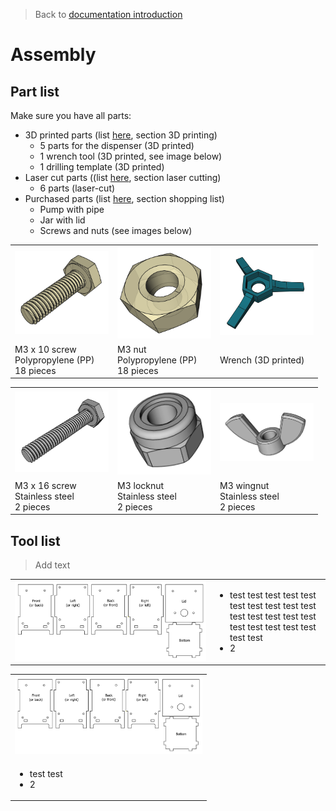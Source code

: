> Back to [documentation introduction](Introduction.md)
# Assembly

## Part list

Make sure you have all parts:
- 3D printed parts (list [here](Introduction.md), section 3D printing)
  - 5 parts for the dispenser (3D printed)
  - 1 wrench tool (3D printed, see image below)
  - 1 drilling template (3D printed)
- Laser cut parts ((list [here](Introduction.md), section laser cutting)
  - 6 parts (laser-cut)
- Purchased parts (list [here](Introduction.md), section shopping list)
  - Pump with pipe
  - Jar with lid
  - Screws and nuts (see images below)

<table>
  <tr>
    <td><img width="150" src="images/Assembly/Screw_PP_thread.PNG"></td>
    <td><img width="150" src="images/Assembly/Nut_PP.PNG"></td>
    <td><img width="150" src="images/Assembly/Wrench.PNG"></td>
  </tr>
  <tr>
    <td>M3 x 10 screw <br> Polypropylene (PP) <br> 18 pieces</td></td>
    <td>M3 nut <br> Polypropylene (PP) <br> 18 pieces</td>
    <td>Wrench (3D printed)</td>
  </tr>
</table>

<table>
  <tr>
    <td><img width="150" src="images/Assembly/Screw_steel_thread.PNG"></td>
    <td><img width="150" src="images/Assembly/Locknut.PNG"></td>
    <td><img width="150" src="images/Assembly/Wingnut.PNG"></td>
  </tr>
  <tr>
    <td>M3 x 16 screw <br> Stainless steel <br> 2 pieces</td>
    <td>M3 locknut <br> Stainless steel <br> 2 pieces</td>
    <td>M3 wingnut <br> Stainless steel <br> 2 pieces</td>
  </tr>
</table>

  ## Tool list



> Add text

<table>
  <tr>
    <td> <img width="1500" src="images/Assembly/1_Lasercut_vector_graphics_plain_text.png"> </td>
    <td>
      <ul>
        <li>test test test test test test test test test test test test test test test test test test test test test test </li>
        <li>2</li>
      </ul>
    </td>
  </tr>
</table>

<table>
  <tr>
    <td> <img width="300" src="images/Assembly/1_Lasercut_vector_graphics_plain_text.png"> </td>
  </tr>
  <tr>
    <td> 
    <ul>
        <li>test test </li>
        <li>2</li>
      </ul>
    </td>
  </tr>
</table>
